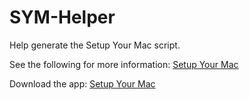 # SYM-Helper
Help generate the Setup Your Mac script.<p>
See the following for more information: [Setup Your Mac](https://snelson.us/sym)

Download the app: [Setup Your Mac](https://github.com/BIG-RAT/SYM-Helper/releases/latest/download/SYM-Helper.zip)


